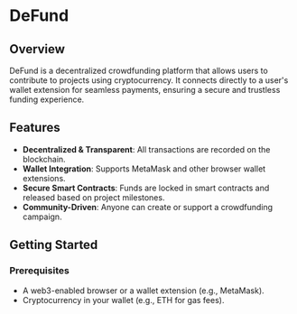 # DeFund

## Overview
DeFund is a decentralized crowdfunding platform that allows users to contribute to projects using cryptocurrency. It connects directly to a user's wallet extension for seamless payments, ensuring a secure and trustless funding experience.

## Features
- **Decentralized & Transparent**: All transactions are recorded on the blockchain.
- **Wallet Integration**: Supports MetaMask and other browser wallet extensions.
- **Secure Smart Contracts**: Funds are locked in smart contracts and released based on project milestones.
- **Community-Driven**: Anyone can create or support a crowdfunding campaign.

## Getting Started

### Prerequisites
- A web3-enabled browser or a wallet extension (e.g., MetaMask).
- Cryptocurrency in your wallet (e.g., ETH for gas fees).

